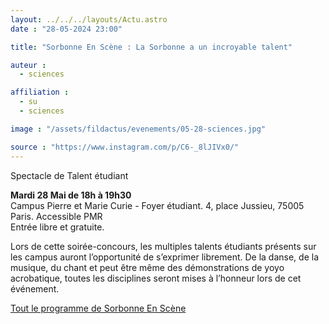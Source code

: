 ```yaml
---
layout: ../../../layouts/Actu.astro
date : "28-05-2024 23:00"

title: "Sorbonne En Scène : La Sorbonne a un incroyable talent"

auteur :
  - sciences

affiliation :
  - su
  - sciences

image : "/assets/fildactus/evenements/05-28-sciences.jpg"

source : "https://www.instagram.com/p/C6-_8lJIVx0/"
---
```


Spectacle de Talent étudiant

__Mardi 28 Mai de 18h à 19h30__  
Campus Pierre et Marie Curie - Foyer étudiant. 4, place Jussieu, 75005 Paris. Accessible PMR  
Entrée libre et gratuite.

Lors de cette soirée-concours, les multiples talents étudiants présents sur les campus auront l’opportunité de s’exprimer librement. De la danse, de la musique, du chant et peut être même des démonstrations de yoyo acrobatique, toutes les disciplines seront mises à l’honneur lors de cet événement.

[Tout le programme de Sorbonne En Scène](https://www.sorbonne-universite.fr/sorbonne-en-scene)

